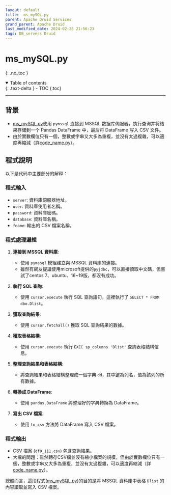 ```yaml
---
layout: default
title:  ms_mySQL.py
parent: Apache Druid Services
grand_parent: Apache Druid
last_modified_date: 2024-02-28 21:56:23
tags: DB_servers Druid
---
```


# ms_mySQL.py
{: .no_toc }

<details open markdown="block">
  <summary>
    Table of contents
  </summary>
  {: .text-delta }
- TOC
{:toc}
</details>

---

## 背景

- [ms_mySQL.py](druid_service/ms_mySQL.py)使用 `pymssql` 连接到 MSSQL 数据库伺服器，执行查询并将结果存储到一个 Pandas DataFrame 中，最后将 DataFrame 写入 CSV 文件。
- 由於實數欄位只有一個，整數或字串又大多為重複，並沒有太過複雜，可以適度再縮減（詳[code_name.py](druid_service/code_name.md)）。

## 程式說明

以下是代码中主要部分的解释：

### 程式輸入

- `server`: 資料庫伺服器地址。
- `user`: 資料庫使用者名稱。
- `password`: 資料庫密碼。
- `database`: 資料庫名稱。
- `fname`: 輸出的 CSV 檔案名稱。

### 程式處理邏輯

1. **連接到 MSSQL 資料庫**:
    - 使用 `pymssql` 模組建立與 MSSQL 資料庫的連接。
    - 雖然有網友提議使用microsoft提供的`pyjdbc`，可以直接讀取中文碼，但嘗試了centos 7、ubuntu、16~19版，都沒有成功。

2. **執行 SQL 查詢**:
    - 使用 `cursor.execute` 執行 SQL 查詢語句，這裡執行了 `SELECT * FROM dbo.Dlist`。

3. **獲取查詢結果**:
    - 使用 `cursor.fetchall()` 獲取 SQL 查詢結果的數據。

4. **獲取表格結構**:
    - 使用 `cursor.execute` 執行 `EXEC sp_columns 'Dlist'` 查詢表格結構信息。

5. **整理查詢結果和表格結構**:
    - 將查詢結果和表格結構整理成一個字典 `dd`，其中鍵為列名，值為該列的所有數據。

6. **轉換成 DataFrame**:
    - 使用 `pandas.DataFrame` 將整理好的字典轉換為 DataFrame。

7. **寫出 CSV 檔案**:
    - 使用 `to_csv` 方法將 DataFrame 寫入 CSV 檔案。

### 程式輸出

- CSV 檔案 (`df0_111.csv`) 包含查詢結果。
- 大檔的問題：雖然轉存CSV檔並沒有縮小檔案的規模，但由於實數欄位只有一個，整數或字串又大多為重複，並沒有太過複雜，可以適度再縮減（詳[code_name.py](druid_service/code_name.md)）。


總體而言，這段程式([ms_mySQL.py](druid_service/ms_mySQL.py))的目的是將 MSSQL 資料庫中表格 `Dlist` 的內容讀取並寫入 CSV 檔案。